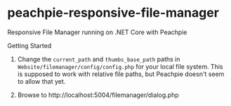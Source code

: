 # peachpie-responsive-file-manager
Responsive File Manager running on .NET Core with Peachpie

Getting Started

1. Change the `current_path` and `thumbs_base_path` paths in `Website/filemanager/config/config.php` for your local file system. This is supposed to work with relative file paths, but Peachpie doesn't seem to allow that yet.

2. Browse to http://localhost:5004/filemanager/dialog.php

